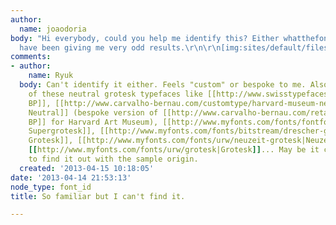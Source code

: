 ```yaml
---
author:
  name: joaodoria
body: "Hi everybody, could you help me identify this? Either whatthefont or identifont
  have been giving me very odd results.\r\n\r\n[img:sites/default/files/old-images/image_5069.jpeg]"
comments:
- author:
    name: Ryuk
  body: Can't identify it either. Feels "custom" or bespoke to me. Also reminds me
    of these neutral grotesk typefaces like [[http://www.swisstypefaces.com/fonts/suisse-bp|Suisse
    BP]], [[http://www.carvalho-bernau.com/customtype/harvard-museum-neutral|Harvard
    Neutral]] (bespoke version of [[http://www.carvalho-bernau.com/retailfonts/neutral|Neutral
    BP]] for Harvard Art Museum), [[http://www.myfonts.com/fonts/fontfont/ff-supergrotesk|FF
    Supergrotesk]], [[http://www.myfonts.com/fonts/bitstream/drescher-grotesk-bt|Drescher
    Grotesk]], [[http://www.myfonts.com/fonts/urw/neuzeit-grotesk|Neuzeit Grotesk]],
    [[http://www.myfonts.com/fonts/urw/grotesk|Grotesk]]... May be it could be easier
    to find it out with the sample origin.
  created: '2013-04-15 10:18:05'
date: '2013-04-14 21:53:13'
node_type: font_id
title: So familiar but I can't find it.

---
```

